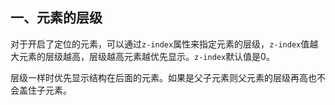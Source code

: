 <!--
 * @Descripttion : 
 * @Author       : Seulf
 * @Date         : 2021-02-11 13:17:07
 * @LastEditors  : Seulf
 * @LastEditTime : 2021-02-28 13:54:35
-->
## 一、元素的层级
对于开启了定位的元素，可以通过`z-index`属性来指定元素的层级，`z-index`值越大元素的层级越高，层级越高元素越优先显示。`z-index`默认值是0。

层级一样时优先显示结构在后面的元素。如果是父子元素则父元素的层级再高也不会盖住子元素。